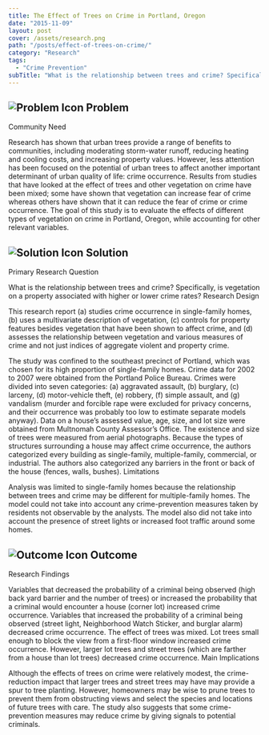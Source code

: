 ```yaml
---
title: The Effect of Trees on Crime in Portland, Oregon
date: "2015-11-09"
layout: post
cover: /assets/research.png
path: "/posts/effect-of-trees-on-crime/"
category: "Research"
tags:
  - "Crime Prevention"
subTitle: "What is the relationship between trees and crime? Specifically, is vegetation on a property associated with higher or lower crime rates?"
---
```

## ![Problem Icon](https://github.com/google/material-design-icons/raw/master/alert/1x_web/ic_error_outline_black_48dp.png "Problem") Problem

Community Need

Research has shown that urban trees provide a range of benefits to communities, including moderating storm-water runoff, reducing heating and cooling costs, and increasing property values. However, less attention has been focused on the potential of urban trees to affect another important determinant of urban quality of life: crime occurrence. Results from studies that have looked at the effect of trees and other vegetation on crime have been mixed; some have shown that vegetation can increase fear of crime whereas others have shown that it can reduce the fear of crime or crime occurrence. The goal of this study is to evaluate the effects of different types of vegetation on crime in Portland, Oregon, while accounting for other relevant variables.

## ![Solution Icon](https://github.com/google/material-design-icons/raw/master/action/1x_web/ic_lightbulb_outline_black_48dp.png "Solution") Solution

Primary Research Question

What is the relationship between trees and crime? Specifically, is vegetation on a property associated with higher or lower crime rates?
Research Design

This research report (a) studies crime occurrence in single-family homes, (b) uses a multivariate description of vegetation, (c) controls for property features besides vegetation that have been shown to affect crime, and (d) assesses the relationship between vegetation and various measures of crime and not just indices of aggregate violent and property crime.

The study was confined to the southeast precinct of Portland, which was chosen for its high proportion of single-family homes. Crime data for 2002 to 2007 were obtained from the Portland Police Bureau. Crimes were divided into seven categories: (a) aggravated assault, (b) burglary, (c) larceny, (d) motor-vehicle theft, (e) robbery, (f) simple assault, and (g) vandalism (murder and forcible rape were excluded for privacy concerns, and their occurrence was probably too low to estimate separate models anyway). Data on a house’s assessed value, age, size, and lot size were obtained from Multnomah County Assessor’s Office. The existence and size of trees were measured from aerial photographs. Because the types of structures surrounding a house may affect crime occurrence, the authors categorized every building as single-family, multiple-family, commercial, or industrial. The authors also categorized any barriers in the front or back of the house (fences, walls, bushes).
Limitations

Analysis was limited to single-family homes because the relationship between trees and crime may be different for multiple-family homes. The model could not take into account any crime-prevention measures taken by residents not observable by the analysts. The model also did not take into account the presence of street lights or increased foot traffic around some homes.
## ![Outcome Icon](https://github.com/google/material-design-icons/raw/master/action/1x_web/ic_view_list_black_48dp.png "Outcome") Outcome

Research Findings

Variables that decreased the probability of a criminal being observed (high back yard barrier and the number of trees) or increased the probability that a criminal would encounter a house (corner lot) increased crime occurrence. Variables that increased the probability of a criminal being observed (street light, Neighborhood Watch Sticker, and burglar alarm) decreased crime occurrence. The effect of trees was mixed. Lot trees small enough to block the view from a first-floor window increased crime occurrence. However, larger lot trees and street trees (which are farther from a house than lot trees) decreased crime occurrence.
Main Implications

Although the effects of trees on crime were relatively modest, the crime-reduction impact that larger trees and street trees may have may provide a spur to tree planting. However, homeowners may be wise to prune trees to prevent them from obstructing views and select the species and locations of future trees with care. The study also suggests that some crime-prevention measures may reduce crime by giving signals to potential criminals.